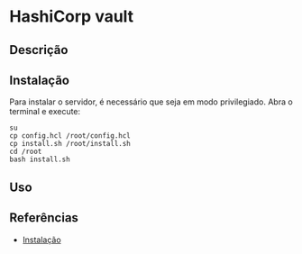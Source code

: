 # HashiCorp vault

## Descrição

## Instalação

Para instalar o servidor, é necessário que seja em modo privilegiado. Abra o terminal e execute:

```
su
cp config.hcl /root/config.hcl
cp install.sh /root/install.sh
cd /root
bash install.sh
```

## Uso


## Referências

 - [Instalação](https://developer.hashicorp.com/vault/tutorials/getting-started/getting-started-install)